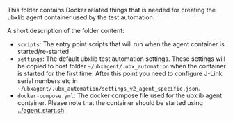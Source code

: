 This folder contains Docker related things that is needed for creating the ubxlib agent container used by the test automation.

A short description of the folder content:
- `scripts`: The entry point scripts that will run when the agent container is started/re-started
- `settings`: The default ubxlib test automation settings. These settings will be copied to host folder `~/ubxagent/.ubx_automation` when the container is started for the first time. After this point you need to configure J-Link serial numbers etc in `~/ubxagent/.ubx_automation/settings_v2_agent_specific.json`.
- `docker-compose.yml`: The docker compose file used for the ubxlib agent container. Please note that the container should be started using [../agent_start.sh](../start_agent.sh)
